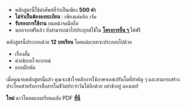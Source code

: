 - หลักสูตรนี้ใช้คำศัพท์ที่จำเป็นเพียง **500 คำ**
- **ไม่จำเป็นต้องลงทะเบียน** : เพียงแค่คลิก *เริ่ม* 
- **รับรองการใช้งาน** บนหน้าจอมือถือ
- นอกจากฟรีแล้ว ยังสามารถนำไปประยุกต์ใช้ใน **[โครงการอื่น ๆ ](https://github.com/Esperanto/kurso-zagreba-metodo)** ได้ฟรี

หลักสูตรนี้ประกอบด้วย **12 บทเรียน** โดยแต่ละบทจะประกอบไปด้วย

- เรื่องสั้น
- คำอธิบายไวยากรณ์
- แบบฝึกหัด

เมื่อคุณจบหลักสูตรนี้แล้ว คุณจะเข้าใจหลักการใช้ภาษาเอสเปรันโตที่สำคัญ ๆ และสามารถสร้างประโยคสำหรับการสื่อสารในชีวิตประจำวันได้อีกด้วย  อย่าช้าอยู่ ลองเลย!

**ใหม่** ดาว์โหลดแบบเรียนฉบับ PDF **[ที่นี่](https://drive.google.com/open?id=0Bym76X8iu-XRcFBZN21SY3dlRGs)**
